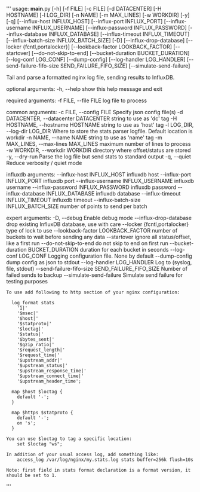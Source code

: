 '''
usage: __main__.py [-h] [-f FILE] [-c FILE] [-d DATACENTER] [-H HOSTNAME]
                   [-l LOG_DIR] [-n NAME] [-m MAX_LINES] [-w WORKDIR] [-y]
                   [-q] [--influx-host INFLUX_HOST]
                   [--influx-port INFLUX_PORT]
                   [--influx-username INFLUX_USERNAME]
                   [--influx-password INFLUX_PASSWORD]
                   [--influx-database INFLUX_DATABASE]
                   [--influx-timeout INFLUX_TIMEOUT]
                   [--influx-batch-size INFLUX_BATCH_SIZE] [-D]
                   [--influx-drop-database] [--locker {fcntl,portalocker}]
                   [--lookback-factor LOOKBACK_FACTOR] [--startover]
                   [--do-not-skip-to-end] [--bucket-duration BUCKET_DURATION]
                   [--log-conf LOG_CONF] [--dump-config]
                   [--log-handler LOG_HANDLER]
                   [--send-failure-fifo-size SEND_FAILURE_FIFO_SIZE]
                   [--simulate-send-failure]

Tail and parse a formatted nginx log file, sending results to InfluxDB.

optional arguments:
  -h, --help            show this help message and exit

required arguments:
  -f FILE, --file FILE  log file to process

common arguments:
  -c FILE, --config FILE
                        Specify json config file(s)
  -d DATACENTER, --datacenter DATACENTER
                        string to use as 'dc' tag
  -H HOSTNAME, --hostname HOSTNAME
                        string to use as 'host' tag
  -l LOG_DIR, --log-dir LOG_DIR
                        Where to store the stats.parser logfile. Default
                        location is workdir
  -n NAME, --name NAME  string to use as 'name' tag
  -m MAX_LINES, --max-lines MAX_LINES
                        maximum number of lines to process
  -w WORKDIR, --workdir WORKDIR
                        directory where offset/status are stored
  -y, --dry-run         Parse the log file but send stats to standard output
  -q, --quiet           Reduce verbosity / quiet mode

influxdb arguments:
  --influx-host INFLUX_HOST
                        influxdb host
  --influx-port INFLUX_PORT
                        influxdb port
  --influx-username INFLUX_USERNAME
                        influxdb username
  --influx-password INFLUX_PASSWORD
                        influxdb password
  --influx-database INFLUX_DATABASE
                        influxdb database
  --influx-timeout INFLUX_TIMEOUT
                        influxdb timeout
  --influx-batch-size INFLUX_BATCH_SIZE
                        number of points to send per batch

expert arguments:
  -D, --debug           Enable debug mode
  --influx-drop-database
                        drop existing InfluxDB database, use with care
  --locker {fcntl,portalocker}
                        type of lock to use
  --lookback-factor LOOKBACK_FACTOR
                        number of buckets to wait before sending any data
  --startover           ignore all status/offset, like a first run
  --do-not-skip-to-end  do not skip to end on first run
  --bucket-duration BUCKET_DURATION
                        duration for each bucket in seconds
  --log-conf LOG_CONF   Logging configuration file. None by default
  --dump-config         dump config as json to stdout
  --log-handler LOG_HANDLER
                        Log to (syslog, file, stdout)
  --send-failure-fifo-size SEND_FAILURE_FIFO_SIZE
                        Number of failed sends to backup
  --simulate-send-failure
                        Simulate send failure for testing purposes

    To use add following to http section of your nginx configuration:

      log_format stats
        '1|'
        '$msec|'
        '$host|'
        '$statproto|'
        '$loctag|'
        '$status|'
        '$bytes_sent|'
        '$gzip_ratio|'
        '$request_length|'
        '$request_time|'
        '$upstream_addr|'
        '$upstream_status|'
        '$upstream_response_time|'
        '$upstream_connect_time|'
        '$upstream_header_time';

      map $host $loctag {
        default '-';
      }

      map $https $statproto {
        default '-';
        on 's';
      }

    You can use $loctag to tag a specific location:
        set $loctag "ws";

    In addition of your usual access log, add something like:
        access_log /var/log/nginx/my.stats.log stats buffer=256k flush=10s

    Note: first field in stats format declaration is a format version, it should be set to 1.
'''
